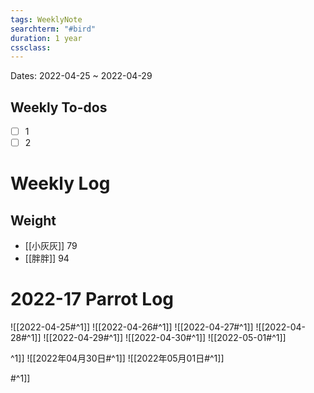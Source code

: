 ```yaml
---
tags: WeeklyNote
searchterm: "#bird"
duration: 1 year
cssclass: 
---
```


Dates: 2022-04-25 ~ 2022-04-29

## Weekly To-dos
- [ ] 1
- [ ] 2

# Weekly Log
## Weight
- [[小灰灰]] 79
- [[胖胖]] 94

# 2022-17 Parrot Log
![[2022-04-25#^1]] 
![[2022-04-26#^1]] 
![[2022-04-27#^1]] 
![[2022-04-28#^1]] 
![[2022-04-29#^1]] 
![[2022-04-30#^1]] 
![[2022-05-01#^1]] 



^1]] 
![[2022年04月30日#^1]] 
![[2022年05月01日#^1]] 



#^1]] 






